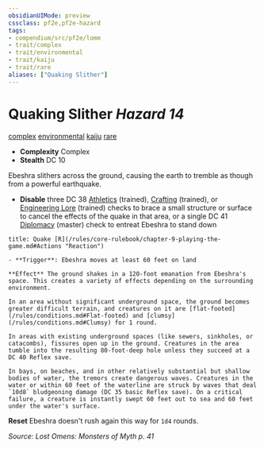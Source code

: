 ```yaml
---
obsidianUIMode: preview
cssclass: pf2e,pf2e-hazard
tags:
- compendium/src/pf2e/lomm
- trait/complex
- trait/environmental
- trait/kaiju
- trait/rare
aliases: ["Quaking Slither"]
---
```

# Quaking Slither *Hazard 14*  
[complex](/rules/traits/complex.md)  [environmental](/rules/traits/environmental.md)  [kaiju](/rules/traits/kaiju-frp2.md)  [rare](/rules/traits/rare.md)  

- **Complexity** Complex
- **Stealth** DC 10  

Ebeshra slithers across the ground, causing the earth to tremble as though from a powerful earthquake.

- **Disable** three DC 38 [Athletics](/compendium/skills.md#Athletics) (trained), [Crafting](/compendium/skills.md#Crafting) (trained), or [Engineering Lore](/compendium/skills.md#Lore) (trained) checks to brace a small structure or surface to cancel the effects of the quake in that area, or a single DC 41 [Diplomacy](/compendium/skills.md#Diplomacy) (master) check to entreat Ebeshra to stand down  
     
```ad-embed-ability
title: Quake [R](/rules/core-rulebook/chapter-9-playing-the-game.md#Actions "Reaction")

- **Trigger**: Ebeshra moves at least 60 feet on land

**Effect** The ground shakes in a 120-foot emanation from Ebeshra's space. This creates a variety of effects depending on the surrounding environment.

In an area without significant underground space, the ground becomes greater difficult terrain, and creatures on it are [flat-footed](/rules/conditions.md#Flat-footed) and [clumsy](/rules/conditions.md#Clumsy) for 1 round.

In areas with existing underground spaces (like sewers, sinkholes, or catacombs), fissures open up in the ground. Creatures in the area tumble into the resulting 80-foot-deep hole unless they succeed at a DC 40 Reflex save.

In bays, on beaches, and in other relatively substantial but shallow bodies of water, the tremors create dangerous waves. Creatures in the water or within 60 feet of the waterline are struck by waves that deal `10d8` bludgeoning damage (DC 35 basic Reflex save). On a critical failure, a creature is instantly swept 60 feet out to sea and 60 feet under the water's surface.
```

**Reset** Ebeshra doesn't rush again this way for `1d4` rounds.  

*Source: Lost Omens: Monsters of Myth p. 41*